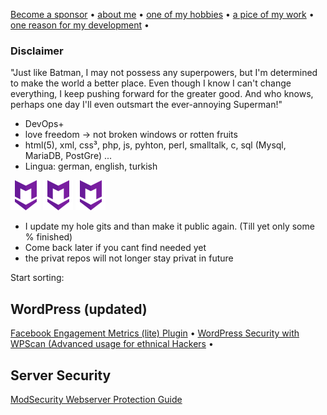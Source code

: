 
[Become a sponsor](https://github.com/sponsors/VolkanSah) • [about me](https://github.com/VolkanSah/About-Me) • [one of my hobbies](https://anna-ps.de) • [a pice of my work](https://wordpress-webmaster.de) • [one reason for my development](https://jugendamt-deutschland.de) •
### Disclaimer
"Just like Batman, I may not possess any superpowers, but I'm determined to make the world a better place. Even though I know I can't change everything, I keep pushing forward for the greater good. And who knows, perhaps one day I'll even outsmart the ever-annoying Superman!"

- DevOps+ 
- love freedom -> not broken windows or rotten fruits 
- html(5), xml, css³, php, js, pyhton, perl, smalltalk, c, sql (Mysql, MariaDB, PostGre) ...
- Lingua: german, english, turkish

![screenshot der wikipedia](https://github.com/adam-p/markdown-here/raw/master/src/common/images/icon48.png)
![alt text](https://github.com/adam-p/markdown-here/raw/master/src/common/images/icon48.png "Logo Title Text 1")
![screenshot der wikipedia](https://github.com/adam-p/markdown-here/raw/master/src/common/images/icon48.png)

- I update my hole gits and than make it public again. (Till yet only some % finished)
- Come back later if you cant find needed yet
- the privat repos will not longer stay privat in future

Start sorting:

## WordPress (updated)

[Facebook Engagement Metrics (lite) Plugin](https://github.com/VolkanSah/WP-Facebook-Engagement-Metrics) • 
[WordPress Security with WPScan (Advanced usage for ethnical Hackers](https://github.com/VolkanSah/wpscan-advanced-use) • 

## Server Security

[ModSecurity Webserver Protection Guide](https://github.com/VolkanSah/ModSecurity-Webserver-Protection-repository)

